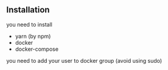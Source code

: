 ## Installation

you need to install

- yarn (by npm)
- docker
- docker-compose

you need to add your user to docker group (avoid using sudo)
